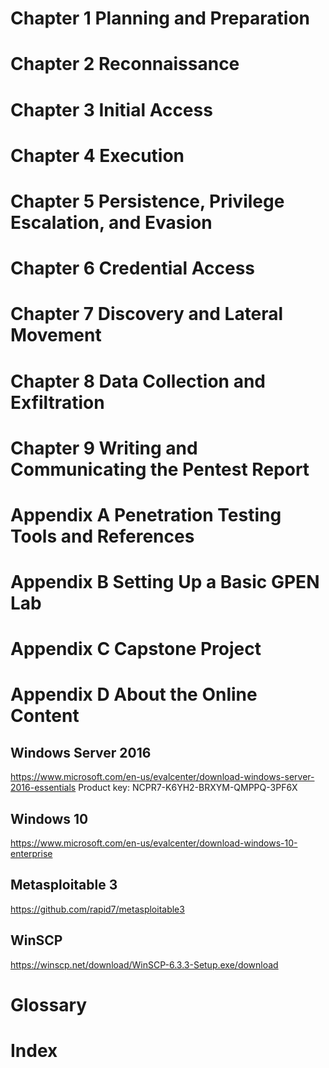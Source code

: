 # Chapter 1       Planning and Preparation



# Chapter 2       Reconnaissance



# Chapter 3       Initial Access



# Chapter 4       Execution



# Chapter 5       Persistence, Privilege Escalation, and Evasion



# Chapter 6       Credential Access



# Chapter 7       Discovery and Lateral Movement



# Chapter 8       Data Collection and Exfiltration



# Chapter 9       Writing and Communicating the Pentest Report



# Appendix A    Penetration Testing Tools and References



# Appendix B    Setting Up a Basic GPEN Lab



# Appendix C    Capstone Project



# Appendix D    About the Online Content

## Windows Server 2016
https://www.microsoft.com/en-us/evalcenter/download-windows-server-2016-essentials
Product key: NCPR7-K6YH2-BRXYM-QMPPQ-3PF6X

## Windows 10
https://www.microsoft.com/en-us/evalcenter/download-windows-10-enterprise

## Metasploitable 3
https://github.com/rapid7/metasploitable3

## WinSCP
https://winscp.net/download/WinSCP-6.3.3-Setup.exe/download


# Glossary



# Index

